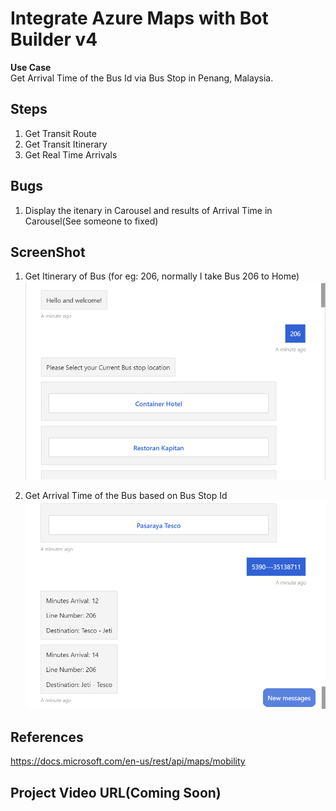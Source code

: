 # Integrate Azure Maps with Bot Builder v4
**Use Case** <br/>
Get Arrival Time of the Bus Id via Bus Stop in Penang, Malaysia.

## Steps
1. Get Transit Route
2. Get Transit Itinerary
3. Get Real Time Arrivals

## Bugs
1. Display the itenary in Carousel and results of Arrival Time in Carousel(See someone to fixed)

## ScreenShot
1. Get Itinerary of Bus (for eg: 206, normally I take Bus 206 to Home)
![Image of Bus Itinerary](https://github.com/cheahengsoon/AzureMapsBotBuilder/blob/master/ItineraryBus.png)

2. Get Arrival Time of the Bus based on Bus Stop Id
![Image of Bus Arrival Time](https://github.com/cheahengsoon/AzureMapsBotBuilder/blob/master/ArrivalTime.png)

## References
https://docs.microsoft.com/en-us/rest/api/maps/mobility

## Project Video URL(Coming Soon)


